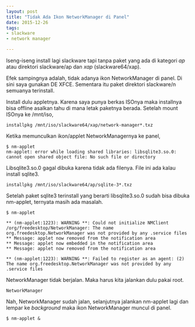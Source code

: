 ```yaml
---
layout: post
title: "Tidak Ada Ikon NetworkManager di Panel"
date: 2015-12-26
tags: 
- slackware
- network manager

---
```

Iseng-iseng install lagi slackware tapi tanpa paket yang ada di kategori _ap_ atau direktori slackware/ap dan _xap_ (slackware64/xap).

Efek sampingnya adalah, tidak adanya ikon NetworkManager di panel. Di sini saya gunakan DE XFCE. Sementara itu paket direktori slackware/n semuanya terinstall.

Install dulu appletnya. Karena saya punya berkas ISOnya maka installnya bisa offline asalkan tahu di mana letak paketnya berada. Setelah mount ISOnya ke /mnt/iso,
```
installpkg /mnt/iso/slackware64/xap/network-manager*.txz
```  

Ketika memunculkan ikon/applet NetworkManagernya ke panel,
```
$ nm-applet
nm-applet: error while loading shared libraries: libsqlite3.so.0: cannot open shared object file: No such file or directory
```

Libsqlite3.so.0 gagal dibuka karena tidak ada filenya. File ini ada kalau install sqlite3.
```
installpkg /mnt/iso/slackware64/ap/sqlite-3*.txz
```

Setelah paket sqlite3 terinstall yang berarti libsqlite3.so.0 sudah bisa dibuka nm-applet, ternyata masih ada masalah.
```
$ nm-applet

** (nm-applet:1223): WARNING **: Could not initialize NMClient /org/freedesktop/NetworkManager: The name org.freedesktop.NetworkManager was not provided by any .service files
** Message: applet now removed from the notification area
** Message: applet now embedded in the notification area
** Message: applet now removed from the notification area

** (nm-applet:1223): WARNING **: Failed to register as an agent: (2) The name org.freedesktop.NetworkManager was not provided by any .service files

```

NetworkManager tidak berjalan. Maka harus kita jalankan dulu pakai root.
```
NetworkManager
```

Nah, NetworkManager sudah jalan, selanjutnya jalankan nm-applet lagi dan lempar ke _background_ maka ikon NetworkManager muncul di panel.
```
$ nm-applet &
```
